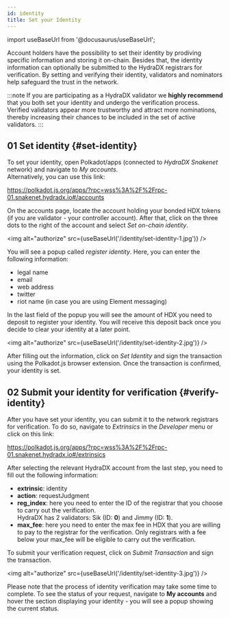 ```yaml
---
id: identity
title: Set your Identity
---
```


import useBaseUrl from '@docusaurus/useBaseUrl';

Account holders have the possibility to set their identity by prodiving specific information and storing it on-chain. Besides that, the identity information can optionally be submitted to the HydraDX registrars for verification. By setting and verifying their identity, validators and nominators help safeguard the trust in the network.

:::note
If you are participating as a HydraDX validator we **highly recommend** that you both set your identity and undergo the verification process. Verified validators appear more trustworthy and attract more nominations, thereby increasing their chances to be included in the set of active validators.
:::

## 01 Set identity {#set-identity}

To set your identity, open Polkadot/apps (connected to *HydraDX Snakenet* network) and navigate to *My accounts*.  
Alternatively, you can use this link:

https://polkadot.js.org/apps/?rpc=wss%3A%2F%2Frpc-01.snakenet.hydradx.io#/accounts

On the accounts page, locate the account holding your bonded HDX tokens (if you are validator - your controller account). After that, click on the three dots to the right of the account and select *Set on-chain identity*.

<img alt="authorize" src={useBaseUrl('/identity/set-identity-1.jpg')} />

You will see a popup called *register identity*. Here, you can enter the following information:

* legal name
* email
* web address
* twitter
* riot name (in case you are using Element messaging)

In the last field of the popup you will see the amount of HDX you need to deposit to register your identity. You will receive this deposit back once you decide to clear your identity at a later point.

<img alt="authorize" src={useBaseUrl('/identity/set-identity-2.jpg')} />

After filling out the information, click on *Set Identity* and sign the transaction using the Polkadot.js browser extension. Once the transaction is confirmed, your identity is set.

## 02 Submit your identity for verification {#verify-identity}

After you have set your identity, you can submit it to the network registrars for verification. To do so, navigate to *Extrinsics* in the *Developer* menu or click on this link:

https://polkadot.js.org/apps/?rpc=wss%3A%2F%2Frpc-01.snakenet.hydradx.io#/extrinsics

After selecting the relevant HydraDX account from the last step, you need to fill out the following information:

* **extrinsic**: identity
* **action**: requestJudgment
* **reg_index**: here you need to enter the ID of the registrar that you choose to carry out the verification.  
HydraDX has 2 validators: Sik (ID: **0**) and Jimmy (ID: **1**).
* **max_fee**: here you need to enter the max fee in HDX that you are willing to pay to the registrar for the verification. Only registrars with a fee below your max_fee will be eligible to carry out the verification.

To submit your verification request, click on *Submit Transaction* and sign the transaction.

<img alt="authorize" src={useBaseUrl('/identity/set-identity-3.jpg')} />

Please note that the process of identity verification may take some time to complete. To see the status of your request, navigate to **My accounts** and hover the section displaying your identity - you will see a popup showing the current status.
